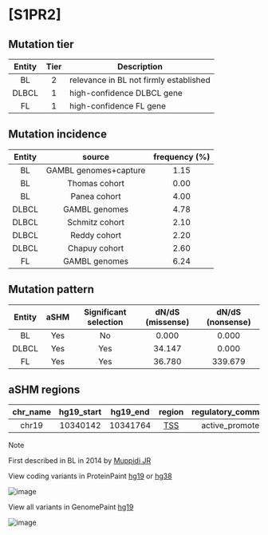 # [S1PR2]

## Mutation tier

|Entity|Tier|Description                           |
|:------:|:----:|--------------------------------------|
|BL    |2   |relevance in BL not firmly established|
|DLBCL |1   |high-confidence DLBCL gene            |
|FL    |1   |high-confidence FL gene               |
## Mutation incidence

|Entity|source               |frequency (%)|
|:------:|:---------------------:|:-------------:|
|BL    |GAMBL genomes+capture|1.15         |
|BL    |Thomas cohort        |0.00         |
|BL    |Panea cohort         |4.00         |
|DLBCL |GAMBL genomes        |4.78         |
|DLBCL |Schmitz cohort       |2.10         |
|DLBCL |Reddy cohort         |2.20         |
|DLBCL |Chapuy cohort        |2.60         |
|FL    |GAMBL genomes        |6.24         |

## Mutation pattern

|Entity|aSHM|Significant selection|dN/dS (missense)|dN/dS (nonsense)|
|:------:|:----:|:---------------------:|:----------------:|:----------------:|
|BL    |Yes |No                   | 0.000          |  0.000         |
|DLBCL |Yes |Yes                  |34.147          |  0.000         |
|FL    |Yes |Yes                  |36.780          |339.679         |

## aSHM regions

|chr_name|hg19_start|hg19_end|region                                                                                    |regulatory_comment|
|:--------:|:----------:|:--------:|:------------------------------------------------------------------------------------------:|:------------------:|
|chr19   |10340142  |10341764|[TSS](https://genome.ucsc.edu/s/rdmorin/GAMBL%20hg19?position=chr19%3A10340142%2D10341764)|active_promoter   |

> [!NOTE]
> First described in BL in 2014 by [Muppidi JR](https://pubmed.ncbi.nlm.nih.gov/25274307)

View coding variants in ProteinPaint [hg19](https://www.bcgsc.ca/downloads/morinlab/GAMBL/test/genes/S1PR2_protein.html)  or [hg38](https://www.bcgsc.ca/downloads/morinlab/GAMBL/test/genes/S1PR2_protein_hg38.html)

![image](../../images/proteinpaint/S1PR2_NM_004230.svg)

View all variants in GenomePaint [hg19](https://www.bcgsc.ca/downloads/morinlab/GAMBL/test/genes/S1PR2.html)

![image](../../images/proteinpaint/S1PR2.svg)
